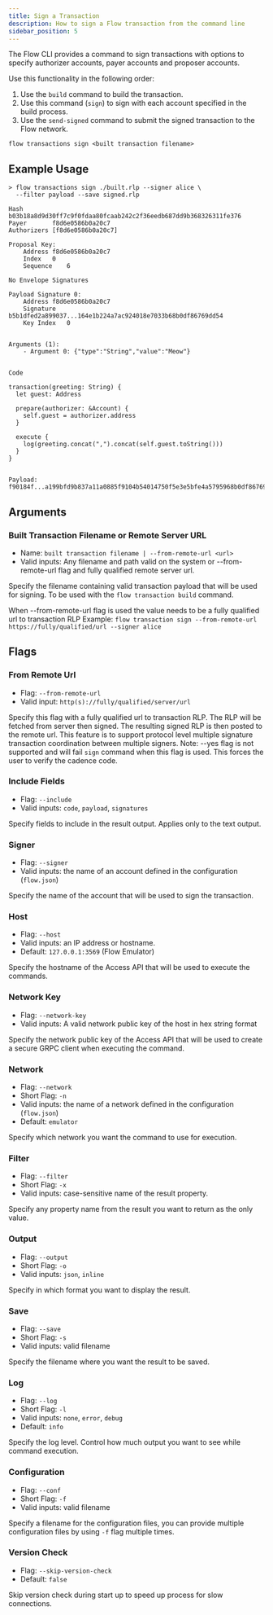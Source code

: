 ```yaml
---
title: Sign a Transaction
description: How to sign a Flow transaction from the command line
sidebar_position: 5
---
```


The Flow CLI provides a command to sign transactions with options to specify
authorizer accounts, payer accounts and proposer accounts.

Use this functionality in the following order:
1. Use the `build` command to build the transaction.
2. Use this command (`sign`) to sign with each account specified in the build process.
3. Use the `send-signed` command to submit the signed transaction to the Flow network.

```shell
flow transactions sign <built transaction filename>
```

## Example Usage

```shell
> flow transactions sign ./built.rlp --signer alice \
  --filter payload --save signed.rlp

Hash		b03b18a8d9d30ff7c9f0fdaa80fcaab242c2f36eedb687dd9b368326311fe376
Payer		f8d6e0586b0a20c7
Authorizers	[f8d6e0586b0a20c7]

Proposal Key:	
    Address	f8d6e0586b0a20c7
    Index	0
    Sequence	6

No Envelope Signatures

Payload Signature 0:
    Address	f8d6e0586b0a20c7
    Signature	b5b1dfed2a899037...164e1b224a7ac924018e7033b68b0df86769dd54
    Key Index	0


Arguments (1):
    - Argument 0: {"type":"String","value":"Meow"}


Code

transaction(greeting: String) {
  let guest: Address

  prepare(authorizer: &Account) {
    self.guest = authorizer.address
  }

  execute {
    log(greeting.concat(",").concat(self.guest.toString()))
  }
}


Payload:
f90184f...a199bfd9b837a11a0885f9104b54014750f5e3e5bfe4a5795968b0df86769dd54c0
```

## Arguments

### Built Transaction Filename or Remote Server URL
- Name: `built transaction filename | --from-remote-url <url>`
- Valid inputs: Any filename and path valid on the system or --from-remote-url flag and fully qualified remote server url.

Specify the filename containing valid transaction payload that will be used for signing.
To be used with the `flow transaction build` command.

When --from-remote-url flag is used the value needs to be a fully qualified url to transaction RLP
Example: `flow transaction sign --from-remote-url https://fully/qualified/url --signer alice`
## Flags

### From Remote Url
- Flag: `--from-remote-url`
- Valid input: `http(s)://fully/qualified/server/url`

Specify this flag with a fully qualified url to transaction RLP. The RLP will be fetched from server then signed. The resulting signed RLP is then posted to the remote url. This feature is to support protocol level multiple signature transaction coordination between multiple signers.
Note: --yes flag is not supported and will fail `sign` command when this flag is used. This forces the user to verify the cadence code.

### Include Fields

- Flag: `--include`
- Valid inputs: `code`, `payload`, `signatures`

Specify fields to include in the result output. Applies only to the text output.

### Signer

- Flag: `--signer`
- Valid inputs: the name of an account defined in the configuration (`flow.json`)

Specify the name of the account that will be used to sign the transaction.

### Host
- Flag: `--host`
- Valid inputs: an IP address or hostname.
- Default: `127.0.0.1:3569` (Flow Emulator)

Specify the hostname of the Access API that will be
used to execute the commands.

### Network Key

- Flag: `--network-key`
- Valid inputs: A valid network public key of the host in hex string format

Specify the network public key of the Access API that will be
used to create a secure GRPC client when executing the command.

### Network

- Flag: `--network`
- Short Flag: `-n`
- Valid inputs: the name of a network defined in the configuration (`flow.json`)
- Default: `emulator`

Specify which network you want the command to use for execution.

### Filter

- Flag: `--filter`
- Short Flag: `-x`
- Valid inputs: case-sensitive name of the result property.

Specify any property name from the result you want to return as the only value.

### Output

- Flag: `--output`
- Short Flag: `-o`
- Valid inputs: `json`, `inline`

Specify in which format you want to display the result.

### Save

- Flag: `--save`
- Short Flag: `-s`
- Valid inputs: valid filename

Specify the filename where you want the result to be saved.

### Log

- Flag: `--log`
- Short Flag: `-l`
- Valid inputs: `none`, `error`, `debug`
- Default: `info`

Specify the log level. Control how much output you want to see while command execution.

### Configuration

- Flag: `--conf`
- Short Flag: `-f`
- Valid inputs: valid filename

Specify a filename for the configuration files, you can provide multiple configuration
files by using `-f` flag multiple times.

### Version Check

- Flag: `--skip-version-check`
- Default: `false`

Skip version check during start up to speed up process for slow connections.